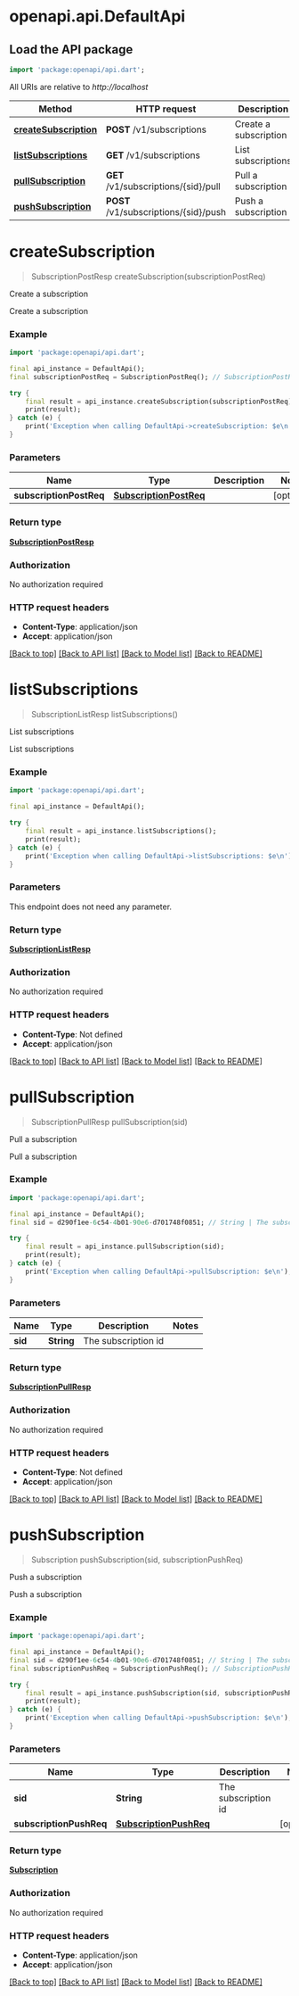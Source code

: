 # openapi.api.DefaultApi

## Load the API package
```dart
import 'package:openapi/api.dart';
```

All URIs are relative to *http://localhost*

Method | HTTP request | Description
------------- | ------------- | -------------
[**createSubscription**](DefaultApi.md#createsubscription) | **POST** /v1/subscriptions | Create a subscription
[**listSubscriptions**](DefaultApi.md#listsubscriptions) | **GET** /v1/subscriptions | List subscriptions
[**pullSubscription**](DefaultApi.md#pullsubscription) | **GET** /v1/subscriptions/{sid}/pull | Pull a subscription
[**pushSubscription**](DefaultApi.md#pushsubscription) | **POST** /v1/subscriptions/{sid}/push | Push a subscription


# **createSubscription**
> SubscriptionPostResp createSubscription(subscriptionPostReq)

Create a subscription

Create a subscription

### Example
```dart
import 'package:openapi/api.dart';

final api_instance = DefaultApi();
final subscriptionPostReq = SubscriptionPostReq(); // SubscriptionPostReq | 

try {
    final result = api_instance.createSubscription(subscriptionPostReq);
    print(result);
} catch (e) {
    print('Exception when calling DefaultApi->createSubscription: $e\n');
}
```

### Parameters

Name | Type | Description  | Notes
------------- | ------------- | ------------- | -------------
 **subscriptionPostReq** | [**SubscriptionPostReq**](SubscriptionPostReq.md)|  | [optional] 

### Return type

[**SubscriptionPostResp**](SubscriptionPostResp.md)

### Authorization

No authorization required

### HTTP request headers

 - **Content-Type**: application/json
 - **Accept**: application/json

[[Back to top]](#) [[Back to API list]](../README.md#documentation-for-api-endpoints) [[Back to Model list]](../README.md#documentation-for-models) [[Back to README]](../README.md)

# **listSubscriptions**
> SubscriptionListResp listSubscriptions()

List subscriptions

List subscriptions

### Example
```dart
import 'package:openapi/api.dart';

final api_instance = DefaultApi();

try {
    final result = api_instance.listSubscriptions();
    print(result);
} catch (e) {
    print('Exception when calling DefaultApi->listSubscriptions: $e\n');
}
```

### Parameters
This endpoint does not need any parameter.

### Return type

[**SubscriptionListResp**](SubscriptionListResp.md)

### Authorization

No authorization required

### HTTP request headers

 - **Content-Type**: Not defined
 - **Accept**: application/json

[[Back to top]](#) [[Back to API list]](../README.md#documentation-for-api-endpoints) [[Back to Model list]](../README.md#documentation-for-models) [[Back to README]](../README.md)

# **pullSubscription**
> SubscriptionPullResp pullSubscription(sid)

Pull a subscription

Pull a subscription

### Example
```dart
import 'package:openapi/api.dart';

final api_instance = DefaultApi();
final sid = d290f1ee-6c54-4b01-90e6-d701748f0851; // String | The subscription id

try {
    final result = api_instance.pullSubscription(sid);
    print(result);
} catch (e) {
    print('Exception when calling DefaultApi->pullSubscription: $e\n');
}
```

### Parameters

Name | Type | Description  | Notes
------------- | ------------- | ------------- | -------------
 **sid** | **String**| The subscription id | 

### Return type

[**SubscriptionPullResp**](SubscriptionPullResp.md)

### Authorization

No authorization required

### HTTP request headers

 - **Content-Type**: Not defined
 - **Accept**: application/json

[[Back to top]](#) [[Back to API list]](../README.md#documentation-for-api-endpoints) [[Back to Model list]](../README.md#documentation-for-models) [[Back to README]](../README.md)

# **pushSubscription**
> Subscription pushSubscription(sid, subscriptionPushReq)

Push a subscription

Push a subscription

### Example
```dart
import 'package:openapi/api.dart';

final api_instance = DefaultApi();
final sid = d290f1ee-6c54-4b01-90e6-d701748f0851; // String | The subscription id
final subscriptionPushReq = SubscriptionPushReq(); // SubscriptionPushReq | 

try {
    final result = api_instance.pushSubscription(sid, subscriptionPushReq);
    print(result);
} catch (e) {
    print('Exception when calling DefaultApi->pushSubscription: $e\n');
}
```

### Parameters

Name | Type | Description  | Notes
------------- | ------------- | ------------- | -------------
 **sid** | **String**| The subscription id | 
 **subscriptionPushReq** | [**SubscriptionPushReq**](SubscriptionPushReq.md)|  | [optional] 

### Return type

[**Subscription**](Subscription.md)

### Authorization

No authorization required

### HTTP request headers

 - **Content-Type**: application/json
 - **Accept**: application/json

[[Back to top]](#) [[Back to API list]](../README.md#documentation-for-api-endpoints) [[Back to Model list]](../README.md#documentation-for-models) [[Back to README]](../README.md)

